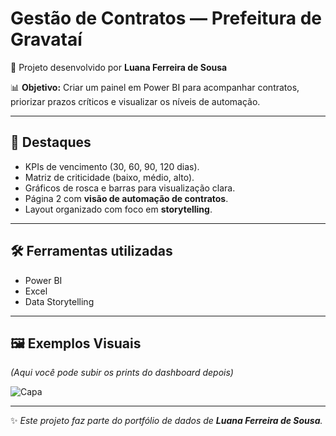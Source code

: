 # Gestão de Contratos — Prefeitura de Gravataí  

📌 Projeto desenvolvido por **Luana Ferreira de Sousa**  

📊 **Objetivo:** Criar um painel em Power BI para acompanhar contratos, priorizar prazos críticos e visualizar os níveis de automação.  

---

## 🔹 Destaques  
- KPIs de vencimento (30, 60, 90, 120 dias).  
- Matriz de criticidade (baixo, médio, alto).  
- Gráficos de rosca e barras para visualização clara.  
- Página 2 com **visão de automação de contratos**.  
- Layout organizado com foco em **storytelling**.  

---

## 🛠 Ferramentas utilizadas  
- Power BI  
- Excel  
- Data Storytelling  

---

## 🖼 Exemplos Visuais  
*(Aqui você pode subir os prints do dashboard depois)*  

![Capa](imagens/capa-gravatai.png)  

---

✨ *Este projeto faz parte do portfólio de dados de **Luana Ferreira de Sousa**.*
